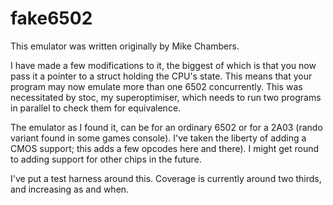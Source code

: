# fake6502

This emulator was written originally by Mike Chambers.

I have made a few modifications to it, the biggest of which is that you now
pass it a pointer to a struct holding the CPU's state. This means that your
program may now emulate more than one 6502 concurrently. This was necessitated
by stoc, my superoptimiser, which needs to run two programs in parallel to
check them for equivalence.

The emulator as I found it, can be for an ordinary 6502 or for a 2A03 (rando
variant found in some games console). I've taken the liberty of adding a CMOS
support; this adds a few opcodes here and there). I might get round to adding
support for other chips in the future.

I've put a test harness around this. Coverage is currently around two thirds,
and increasing as and when.
